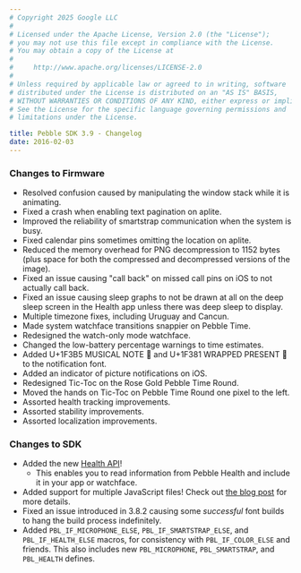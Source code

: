 ```yaml
---
# Copyright 2025 Google LLC
#
# Licensed under the Apache License, Version 2.0 (the "License");
# you may not use this file except in compliance with the License.
# You may obtain a copy of the License at
#
#     http://www.apache.org/licenses/LICENSE-2.0
#
# Unless required by applicable law or agreed to in writing, software
# distributed under the License is distributed on an "AS IS" BASIS,
# WITHOUT WARRANTIES OR CONDITIONS OF ANY KIND, either express or implied.
# See the License for the specific language governing permissions and
# limitations under the License.

title: Pebble SDK 3.9 - Changelog
date: 2016-02-03
---
```


### Changes to Firmware

* Resolved confusion caused by manipulating the window stack while it is animating.
* Fixed a crash when enabling text pagination on aplite.
* Improved the reliability of smartstrap communication when the system is busy.
* Fixed calendar pins sometimes omitting the location on aplite.
* Reduced the memory overhead for PNG decompression to 1152 bytes (plus space for both
  the compressed and decompressed versions of the image).
* Fixed an issue causing "call back" on missed call pins on iOS to not actually
  call back.
* Fixed an issue causing sleep graphs to not be drawn at all on the deep sleep
  screen in the Health app unless there was deep sleep to display.
* Multiple timezone fixes, including Uruguay and Cancun.
* Made system watchface transitions snappier on Pebble Time.
* Redesigned the watch-only mode watchface.
* Changed the low-battery percentage warnings to time estimates.
* Added U+1F3B5 MUSICAL NOTE 🎵 and U+1F381 WRAPPED PRESENT 🎁 to the notification
  font.
* Added an indicator of picture notifications on iOS.
* Redesigned Tic-Toc on the Rose Gold Pebble Time Round.
* Moved the hands on Tic-Toc on Pebble Time Round one pixel to the left.
* Assorted health tracking improvements.
* Assorted stability improvements.
* Assorted localization improvements.

### Changes to SDK

* Added the new [Health API](/guides/events-and-services/health/)!
  * This enables you to read information from Pebble Health and include it in your
    app or watchface.
* Added support for multiple JavaScript files! Check out
  [the blog post](/blog/2016/01/29/Multiple-JavaScript-Files/) for more details.
* Fixed an issue introduced in 3.8.2 causing some _successful_ font builds to hang
  the build process indefinitely.
* Added ``PBL_IF_MICROPHONE_ELSE``, ``PBL_IF_SMARTSTRAP_ELSE``, and
  ``PBL_IF_HEALTH_ELSE`` macros, for consistency with ``PBL_IF_COLOR_ELSE`` and
  friends. This also includes new `PBL_MICROPHONE`, `PBL_SMARTSTRAP`, and
  `PBL_HEALTH` defines.
